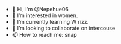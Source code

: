 - 👋 Hi, I’m @Nepehue06
- 👀 I’m interested in women.
- 🌱 I’m currently learning W rizz.
- 💞️ I’m looking to collaborate on intercouse
- 📫 How to reach me: snap

<!---
Nepehue06/Nepehue06 is a ✨ special ✨ repository because its `README.md` (this file) appears on your GitHub profile.
You can click the Preview link to take a look at your changes.
--->
